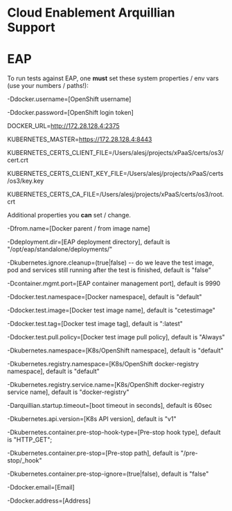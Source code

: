 # Cloud Enablement Arquillian Support

# EAP

To run tests against EAP, one **must** set these system properties / env vars (use your numbers / paths!):

-Ddocker.username=[OpenShift username]

-Ddocker.password=[OpenShift login token]

DOCKER_URL=http://172.28.128.4:2375

KUBERNETES_MASTER=https://172.28.128.4:8443

KUBERNETES_CERTS_CLIENT_FILE=/Users/alesj/projects/xPaaS/certs/os3/cert.crt

KUBERNETES_CERTS_CLIENT_KEY_FILE=/Users/alesj/projects/xPaaS/certs/os3/key.key

KUBERNETES_CERTS_CA_FILE=/Users/alesj/projects/xPaaS/certs/os3/root.crt

Additional properties you **can** set / change.

-Dfrom.name=[Docker parent / from image name]

-Ddeployment.dir=[EAP deployment directory], default is "/opt/eap/standalone/deployments/"

-Dkubernetes.ignore.cleanup=(true|false) -- do we leave the test image, pod and services still running after the test is finished, default is "false"

-Dcontainer.mgmt.port=[EAP container management port], default is 9990

-Ddocker.test.namespace=[Docker namespace], default is "default"

-Ddocker.test.image=[Docker test image name], default is "cetestimage"

-Ddocker.test.tag=[Docker test image tag], default is ":latest"

-Ddocker.test.pull.policy=[Docker test image pull policy], default is "Always"

-Dkubernetes.namespace=[K8s/OpenShift namespace], default is "default"

-Dkubernetes.registry.namespace=[K8s/OpenShift docker-registry namespace], default is "default"

-Dkubernetes.registry.service.name=[K8s/OpenShift docker-registry service name], default is "docker-registry"

-Darquillian.startup.timeout=[boot timeout in seconds], default is 60sec

-Dkubernetes.api.version=[K8s API version], default is "v1"

-Dkubernetes.container.pre-stop-hook-type=[Pre-stop hook type], default is "HTTP_GET";

-Dkubernetes.container.pre-stop=[Pre-stop path], default is "/pre-stop/_hook"

-Dkubernetes.container.pre-stop-ignore=(true|false), default is "false"
 
-Ddocker.email=[Email]
 
-Ddocker.address=[Address]
